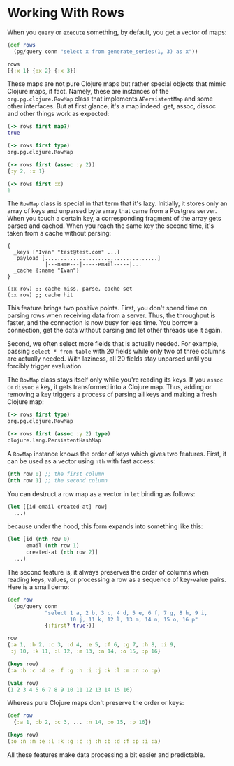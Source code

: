 # Working With Rows

When you `query` or `execute` something, by default, you get a vector of maps:

~~~clojure
(def rows
  (pg/query conn "select x from generate_series(1, 3) as x"))

rows
[{:x 1} {:x 2} {:x 3}]
~~~

These maps are not pure Clojure maps but rather special objects that mimic
Clojure maps, if fact. Namely, these are instances of the
`org.pg.clojure.RowMap` class that implements `APersistentMap` and some other
interfaces. But at first glance, it's a map indeed: get, assoc, dissoc and other
things work as expected:

~~~clojure
(-> rows first map?)
true

(-> rows first type)
org.pg.clojure.RowMap

(-> rows first (assoc :y 2))
{:y 2, :x 1}

(-> rows first :x)
1
~~~

The `RowMap` class is special in that term that it's lazy. Initially, it stores
only an array of keys and unparsed byte array that came from a Postgres
server. When you touch a certain key, a corresponding fragment of the array gets
parsed and cached. When you reach the same key the second time, it's taken from
a cache without parsing:

~~~text
{
  _keys ["Ivan" "test@test.com" ...]
  _payload [....................................]
            |---name---|-----email-----|...
  _cache {:name "Ivan"}
}

(:x row) ;; cache miss, parse, cache set
(:x row) ;; cache hit
~~~

This feature brings two positive points. First, you don't spend time on parsing
rows when receiving data from a server. Thus, the throughput is faster, and the
connection is now busy for less time. You borrow a connection, get the data
without parsing and let other threads use it again.

Second, we often select more fields that is actually needed. For example,
passing `select * from table` with 20 fields while only two of three columns are
actually needed. With laziness, all 20 fields stay unparsed until you forcibly
trigger evaluation.

The `RowMap` class stays itself only while you're reading its keys. If you
`assoc` or `dissoc` a key, it gets transformed into a Clojure map. Thus, adding
or removing a key triggers a process of parsing all keys and making a fresh
Clojure map:

~~~clojure
(-> rows first type)
org.pg.clojure.RowMap

(-> rows first (assoc :y 2) type)
clojure.lang.PersistentHashMap
~~~

A `RowMap` instance knows the order of keys which gives two features. First, it
can be used as a vector using `nth` with fast access:

~~~clojure
(nth row 0) ;; the first column
(nth row 1) ;; the second column
~~~

You can destruct a row map as a vector in `let` binding as follows:

~~~clojure
(let [[id email created-at] row]
  ...)
~~~

because under the hood, this form expands into something like this:

~~~clojure
(let [id (nth row 0)
      email (nth row 1)
      created-at (nth row 2)]
  ...)
~~~

The second feature is, it always preserves the order of columns when reading
keys, values, or processing a row as a sequence of key-value pairs. Here is a
small demo:

~~~clojure
(def row
  (pg/query conn
            "select 1 a, 2 b, 3 c, 4 d, 5 e, 6 f, 7 g, 8 h, 9 i,
                    10 j, 11 k, 12 l, 13 m, 14 n, 15 o, 16 p"
            {:first? true}))

row
{:a 1, :b 2, :c 3, :d 4, :e 5, :f 6, :g 7, :h 8, :i 9,
 :j 10, :k 11, :l 12, :m 13, :n 14, :o 15, :p 16}

(keys row)
(:a :b :c :d :e :f :g :h :i :j :k :l :m :n :o :p)

(vals row)
(1 2 3 4 5 6 7 8 9 10 11 12 13 14 15 16)
~~~

Whereas pure Clojure maps don't preserve the order or keys:

~~~clojure
(def row
  {:a 1, :b 2, :c 3, ... :n 14, :o 15, :p 16})

(keys row)
(:o :n :m :e :l :k :g :c :j :h :b :d :f :p :i :a)
~~~

All these features make data processing a bit easier and predictable.
